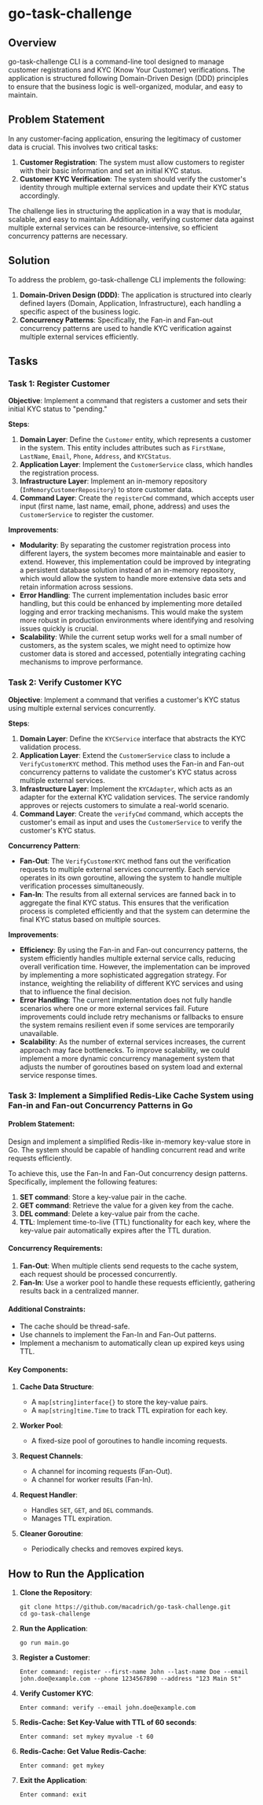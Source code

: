 # go-task-challenge

## Overview

go-task-challenge CLI is a command-line tool designed to manage customer registrations and KYC (Know Your Customer) verifications. The application is structured following Domain-Driven Design (DDD) principles to ensure that the business logic is well-organized, modular, and easy to maintain.

## Problem Statement

In any customer-facing application, ensuring the legitimacy of customer data is crucial. This involves two critical tasks:

1. **Customer Registration**: The system must allow customers to register with their basic information and set an initial KYC status.
2. **Customer KYC Verification**: The system should verify the customer's identity through multiple external services and update their KYC status accordingly.

The challenge lies in structuring the application in a way that is modular, scalable, and easy to maintain. Additionally, verifying customer data against multiple external services can be resource-intensive, so efficient concurrency patterns are necessary.

## Solution

To address the problem, go-task-challenge CLI implements the following:

1. **Domain-Driven Design (DDD)**: The application is structured into clearly defined layers (Domain, Application, Infrastructure), each handling a specific aspect of the business logic.
2. **Concurrency Patterns**: Specifically, the Fan-in and Fan-out concurrency patterns are used to handle KYC verification against multiple external services efficiently.

## Tasks

### Task 1: Register Customer

**Objective**: Implement a command that registers a customer and sets their initial KYC status to "pending."

**Steps**:
1. **Domain Layer**: Define the `Customer` entity, which represents a customer in the system. This entity includes attributes such as `FirstName`, `LastName`, `Email`, `Phone`, `Address`, and `KYCStatus`.
2. **Application Layer**: Implement the `CustomerService` class, which handles the registration process.
3. **Infrastructure Layer**: Implement an in-memory repository (`InMemoryCustomerRepository`) to store customer data.
4. **Command Layer**: Create the `registerCmd` command, which accepts user input (first name, last name, email, phone, address) and uses the `CustomerService` to register the customer.

**Improvements**:
- **Modularity**: By separating the customer registration process into different layers, the system becomes more maintainable and easier to extend. However, this implementation could be improved by integrating a persistent database solution instead of an in-memory repository, which would allow the system to handle more extensive data sets and retain information across sessions.
- **Error Handling**: The current implementation includes basic error handling, but this could be enhanced by implementing more detailed logging and error tracking mechanisms. This would make the system more robust in production environments where identifying and resolving issues quickly is crucial.
- **Scalability**: While the current setup works well for a small number of customers, as the system scales, we might need to optimize how customer data is stored and accessed, potentially integrating caching mechanisms to improve performance.

### Task 2: Verify Customer KYC

**Objective**: Implement a command that verifies a customer's KYC status using multiple external services concurrently.

**Steps**:
1. **Domain Layer**: Define the `KYCService` interface that abstracts the KYC validation process.
2. **Application Layer**: Extend the `CustomerService` class to include a `VerifyCustomerKYC` method. This method uses the Fan-in and Fan-out concurrency patterns to validate the customer's KYC status across multiple external services.
3. **Infrastructure Layer**: Implement the `KYCAdapter`, which acts as an adapter for the external KYC validation services. The service randomly approves or rejects customers to simulate a real-world scenario.
4. **Command Layer**: Create the `verifyCmd` command, which accepts the customer's email as input and uses the `CustomerService` to verify the customer's KYC status.

**Concurrency Pattern**:
- **Fan-Out**: The `VerifyCustomerKYC` method fans out the verification requests to multiple external services concurrently. Each service operates in its own goroutine, allowing the system to handle multiple verification processes simultaneously.
- **Fan-In**: The results from all external services are fanned back in to aggregate the final KYC status. This ensures that the verification process is completed efficiently and that the system can determine the final KYC status based on multiple sources.

**Improvements**:
- **Efficiency**: By using the Fan-in and Fan-out concurrency patterns, the system efficiently handles multiple external service calls, reducing overall verification time. However, the implementation can be improved by implementing a more sophisticated aggregation strategy. For instance, weighting the reliability of different KYC services and using that to influence the final decision.
- **Error Handling**: The current implementation does not fully handle scenarios where one or more external services fail. Future improvements could include retry mechanisms or fallbacks to ensure the system remains resilient even if some services are temporarily unavailable.
- **Scalability**: As the number of external services increases, the current approach may face bottlenecks. To improve scalability, we could implement a more dynamic concurrency management system that adjusts the number of goroutines based on system load and external service response times.

### Task 3: Implement a Simplified Redis-Like Cache System using Fan-in and Fan-out Concurrency Patterns in Go

#### Problem Statement:
Design and implement a simplified Redis-like in-memory key-value store in Go. The system should be capable of handling concurrent read and write requests efficiently. 

To achieve this, use the Fan-In and Fan-Out concurrency design patterns. Specifically, implement the following features:

1. **SET command**: Store a key-value pair in the cache.
2. **GET command**: Retrieve the value for a given key from the cache.
3. **DEL command**: Delete a key-value pair from the cache.
4. **TTL**: Implement time-to-live (TTL) functionality for each key, where the key-value pair automatically expires after the TTL duration.

#### Concurrency Requirements:
1. **Fan-Out**: When multiple clients send requests to the cache system, each request should be processed concurrently.
2. **Fan-In**: Use a worker pool to handle these requests efficiently, gathering results back in a centralized manner.

#### Additional Constraints:
- The cache should be thread-safe.
- Use channels to implement the Fan-In and Fan-Out patterns.
- Implement a mechanism to automatically clean up expired keys using TTL.

#### Key Components:

1. **Cache Data Structure**:
    - A `map[string]interface{}` to store the key-value pairs.
    - A `map[string]time.Time` to track TTL expiration for each key.
  
2. **Worker Pool**:
    - A fixed-size pool of goroutines to handle incoming requests.
  
3. **Request Channels**:
    - A channel for incoming requests (Fan-Out).
    - A channel for worker results (Fan-In).

4. **Request Handler**:
    - Handles `SET`, `GET`, and `DEL` commands.
    - Manages TTL expiration.

5. **Cleaner Goroutine**:
    - Periodically checks and removes expired keys.


## How to Run the Application

1. **Clone the Repository**:
   ```
   git clone https://github.com/macadrich/go-task-challenge.git
   cd go-task-challenge
   ```

2. **Run the Application**:
   ```
   go run main.go
   ```

3. **Register a Customer**:
   ```
   Enter command: register --first-name John --last-name Doe --email john.doe@example.com --phone 1234567890 --address "123 Main St"
   ```

4. **Verify Customer KYC**:
   ```
   Enter command: verify --email john.doe@example.com
   ```

5. **Redis-Cache: Set Key-Value with TTL of 60 seconds**:
   ```
   Enter command: set mykey myvalue -t 60

6. **Redis-Cache: Get Value Redis-Cache**:
   ```
   Enter command: get mykey

7. **Exit the Application**:
   ```
   Enter command: exit
   ```